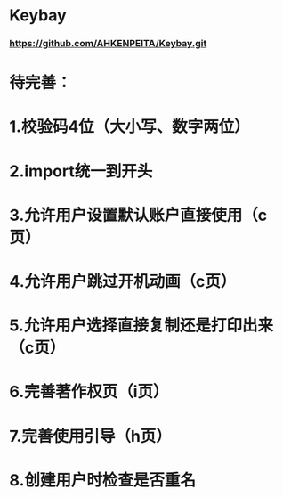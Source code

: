 # Keybay

### https://github.com/AHKENPEITA/Keybay.git

# 待完善：

# 1.校验码4位（大小写、数字两位）

# 2.import统一到开头

# 3.允许用户设置默认账户直接使用（c页）

# 4.允许用户跳过开机动画（c页）

# 5.允许用户选择直接复制还是打印出来（c页）

# 6.完善著作权页（i页）

# 7.完善使用引导（h页）

# 8.创建用户时检查是否重名
